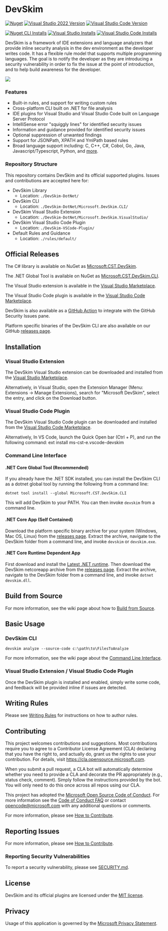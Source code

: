 # DevSkim
[![Nuget](https://img.shields.io/nuget/v/Microsoft.CST.DevSkim.CLI?label=CLI&logo=NuGet)](https://www.nuget.org/packages/Microsoft.CST.DevSkim.CLI) 
[![Visual Studio 2022 Version](https://img.shields.io/visual-studio-marketplace/v/MS-CST-E.MicrosoftDevSkim?logo=Visual%20Studio&label=VS)](https://marketplace.visualstudio.com/items?itemName=MS-CST-E.vscode-devskim)
[![Visual Studio Code Version](https://img.shields.io/visual-studio-marketplace/v/MS-CST-E.vscode-devskim?logo=Visual%20Studio%20Code&label=VSCode)](https://marketplace.visualstudio.com/items?itemName=MS-CST-E.vscode-devskim)

[![Nuget CLI Installs](https://img.shields.io/nuget/dt/Microsoft.CST.DevSkim.CLI?logo=NuGet)](https://www.nuget.org/packages/Microsoft.CST.DevSkim.CLI) 
[![Visual Studio Installs](https://img.shields.io/visual-studio-marketplace/i/MS-CST-E.MicrosoftDevSkim?logo=Visual%20Studio)](https://marketplace.visualstudio.com/items?itemName=MS-CST-E.MicrosoftDevSkim) 
[![Visual Studio Code Installs](https://img.shields.io/visual-studio-marketplace/i/MS-CST-E.vscode-devskim?logo=Visual%20Studio%20Code)](https://marketplace.visualstudio.com/items?itemName=MS-CST-E.vscode-devskim)

DevSkim is a framework of IDE extensions and language analyzers that provide inline security analysis 
in the dev environment as the developer writes code. It has a flexible rule model that supports multiple programming
languages. The goal is to notify the developer as they are introducing a security
vulnerability in order to fix the issue at the point of introduction, and to help build awareness
for the developer.

![](./DevSkim-VSCode-Plugin/vsc-example.gif)

### Features

* Built-in rules, and support for writing custom rules
* Cross-platform CLI built on .NET for file analysis
* IDE plugins for Visual Studio and Visual Studio Code built on Language Server Protocol
* IntelliSense error "squiggly lines" for identified security issues
* Information and guidance provided for identified security issues
* Optional suppression of unwanted findings
* Support for JSONPath, XPATH and YmlPath based rules
* Broad language support including: C, C++, C#, Cobol, Go, Java, Javascript/Typescript, Python, and [more](https://github.com/Microsoft/DevSkim/wiki/Supported-Languages).

### Repository Structure

This repository contains DevSkim and its official supported plugins. Issues and contributions are accepted here for:

* DevSkim Library
  * Location: `./DevSkim-DotNet/`
* DevSkim CLI
  * Location: `./DevSkim-DotNet/Microsoft.DevSkim.CLI/`
* DevSkim Visual Studio Extension
  * Location: `./DevSkim-DotNet/Microsoft.DevSkim.VisualStudio/`
* DevSkim Visual Studio Code Plugin
  * Location: `./DevSkim-VSCode-Plugin/`
* Default Rules and Guidance
  * Location: `./rules/default/`

## Official Releases

The C# library is available on NuGet as [Microsoft.CST.DevSkim](https://www.nuget.org/packages/Microsoft.CST.DevSkim/).

The .NET Global Tool is available on NuGet as [Microsoft.CST.DevSkim.CLI](https://www.nuget.org/packages/Microsoft.CST.DevSkim.CLI/).

The Visual Studio extension is available in the [Visual Studio Marketplace](https://marketplace.visualstudio.com/items?itemName=MS-CST-E.MicrosoftDevSkim).

The Visual Studio Code plugin is available in the [Visual Studio Code Marketplace](https://marketplace.visualstudio.com/items?itemName=MS-CST-E.vscode-devskim).

DevSkim is also available as a [GitHub Action](https://github.com/microsoft/DevSkim-Action) to integrate with the GitHub Security Issues pane.

Platform specific binaries of the DevSkim CLI are also available on our GitHub [releases page](https://github.com/microsoft/DevSkim/releases).

## Installation

### Visual Studio Extension

The DevSkim Visual Studio extension can be downloaded and installed from the [Visual Studio Marketplace](https://marketplace.visualstudio.com/items?itemName=MS-CST-E.MicrosoftDevSkim).

Alternatively, in Visual Studio, open the Extension Manager (Menu: Extensions -> Manage Extensions), search for "Microsoft DevSkim", select the entry, and click on the Download button.

### Visual Studio Code Plugin

The DevSkim Visual Studio Code plugin can be downloaded and installed from the [Visual Studio Code Marketplace](https://marketplace.visualstudio.com/items?itemName=MS-CST-E.vscode-devskim).

Alternatively,  In VS Code, launch the Quick Open bar (Ctrl + P), and run the following command:
ext install ms-cst-e.vscode-devskim

### Command Line Interface
#### .NET Core Global Tool (Recommended)

If you already have the .NET SDK installed, you can install the DevSkim CLI as a dotnet global tool by running the following from a command line:

`dotnet tool install --global Microsoft.CST.DevSkim.CLI`

This will add DevSkim to your PATH. You can then invoke `devskim` from a command line.

#### .NET Core App (Self Contained)

Download the platform specific binary archive for your system (Windows, Mac OS, Linux) from the [releases page](https://github.com/microsoft/DevSkim/releases). Extract the archive, navigate to the DevSkim folder from a command line, and invoke `devskim` or `devskim.exe`.

#### .NET Core Runtime Dependent App

First download and install the [Latest .NET runtime](https://dotnet.microsoft.com/).
Then download the DevSkim netcoreapp archive from the [releases page](https://github.com/microsoft/DevSkim/releases). Extract the archive, navigate to the DevSkim folder from a command line, and invoke `dotnet devskim.dll`.

## Build from Source

For more information, see the wiki page about how to [Build from Source](https://github.com/microsoft/DevSkim/wiki/Build-from-Source).

## Basic Usage

### DevSkim CLI

`devskim analyze --source-code c:\path\to\FilesToAnalyze`

For more information, see the wiki page about the [Command Line Interface](https://github.com/microsoft/DevSkim/wiki/Command-Line-Interface).

### Visual Studio Extension / Visual Studio Code Plugin

Once the DevSkim plugin is installed and enabled, simply write some code, and feedback will be provided inline if issues are detected.

## Writing Rules

Please see [Writing Rules](https://github.com/Microsoft/DevSkim/wiki/Writing-Rules) for
instructions on how to author rules.

## Contributing

This project welcomes contributions and suggestions.  Most contributions require you to agree to a
Contributor License Agreement (CLA) declaring that you have the right to, and actually do, grant us
the rights to use your contribution. For details, visit https://cla.opensource.microsoft.com.

When you submit a pull request, a CLA bot will automatically determine whether you need to provide
a CLA and decorate the PR appropriately (e.g., status check, comment). Simply follow the instructions
provided by the bot. You will only need to do this once across all repos using our CLA.

This project has adopted the [Microsoft Open Source Code of Conduct](https://opensource.microsoft.com/codeofconduct/).
For more information see the [Code of Conduct FAQ](https://opensource.microsoft.com/codeofconduct/faq/) or
contact [opencode@microsoft.com](mailto:opencode@microsoft.com) with any additional questions or comments.

For more information, please see [How to Contribute](https://github.com/Microsoft/DevSkim/wiki/How-to-Contribute).

## Reporting Issues

For more information, please see [How to Contribute](https://github.com/Microsoft/DevSkim/wiki/How-to-Contribute).

### Reporting Security Vulnerabilities

To report a security vulnerability, please see [SECURITY.md](https://github.com/microsoft/DevSkim/blob/master/SECURITY.md).

## License

DevSkim and its official plugins are licensed under the [MIT license](https://github.com/microsoft/DevSkim/blob/master/LICENSE.txt).

## Privacy

Usage of this application is governed by the [Microsoft Privacy Statement](https://https://go.microsoft.com/fwlink/?LinkId=521839).